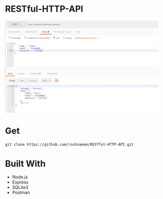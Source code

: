 # RESTful-HTTP-API

<img src="images\post.JPG">


# Get

```
git clone https://github.com/roshnaeem/RESTful-HTTP-API.git
```

# Built With
* Node.js
* Express
* SQLite3
* Postman
